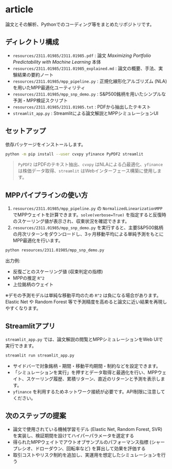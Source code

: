 # article
論文とその解析、Pythonでのコーディング等をまとめたリポジトリです。

## ディレクトリ構成
- `resources/2311.01985/2311.01985.pdf` : 論文 *Maximizing Portfolio Predictability with Machine Learning* 本体
- `resources/2311.01985/2311.01985_explained.md` : 論文の概要、手法、実験結果の要約ノート
- `resources/2311.01985/mpp_pipeline.py` : 正規化線形化アルゴリズム (NLA) を用いたMPP最適化ユーティリティ
- `resources/2311.01985/mpp_snp_demo.py` : S&P500銘柄を用いたシンプルな予測・MPP検証スクリプト
- `resources/2311.01985/2311.01985.txt` : PDFから抽出したテキスト
- `streamlit_app.py` : Streamlitによる論文解説とMPPシミュレーションUI

## セットアップ
依存パッケージをインストールします。

```bash
python -m pip install --user cvxpy yfinance PyPDF2 streamlit
```

> `PyPDF2` はPDFのテキスト抽出、`cvxpy` はNLAによる凸最適化、`yfinance` は株価データ取得、`streamlit` はWebインターフェース構築に使用します。

## MPPパイプラインの使い方
1. `resources/2311.01985/mpp_pipeline.py` の `NormalizedLinearizationMPP` でMPPウェイトを計算できます。`solve(verbose=True)` を指定すると反復時のスケーリング値が表示され、収束状況を確認できます。
2. `resources/2311.01985/mpp_snp_demo.py` を実行すると、主要S&P500銘柄の月次リターンをダウンロードし、3ヶ月移動平均による単純予測をもとにMPP最適化を行います。

```bash
python resources/2311.01985/mpp_snp_demo.py
```

出力例:
- 反復ごとのスケーリング値 (収束判定の指標)
- MPPの推定 `R^2`
- 上位銘柄のウェイト

※デモの予測モデルは単純な移動平均のため `R^2` は負になる場合があります。Elastic Net や Random Forest 等で予測精度を高めると論文に近い結果を再現しやすくなります。

## Streamlitアプリ
`streamlit_app.py` では、論文解説の閲覧とMPPシミュレーションをWeb UIで実行できます。

```bash
streamlit run streamlit_app.py
```

- サイドバーで対象銘柄・期間・移動平均期間・制約などを設定できます。
- 「シミュレーションを実行」を押すとデータ取得と最適化を行い、MPPウェイト、スケーリング履歴、累積リターン、直近のリターンと予測を表示します。
- `yfinance` を利用するためネットワーク接続が必要です。API制限に注意してください。

## 次のステップの提案
- 論文で使用されている機械学習モデル (Elastic Net, Random Forest, SVR) を実装し、検証期間を設けてハイパーパラメータを選定する
- 得られたMPPウェイトでアウトオブサンプルのパフォーマンス指標 (シャープレシオ、ドローダウン、回転率など) を算出して効果を評価する
- 取引コストやリスク制約を追加し、実運用を想定したシミュレーションを行う
